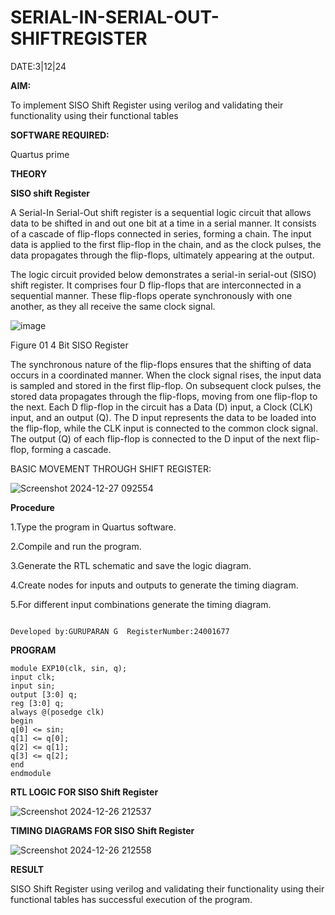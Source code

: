 # SERIAL-IN-SERIAL-OUT-SHIFTREGISTER


DATE:3|12|24


**AIM:**

To implement  SISO Shift Register using verilog and validating their functionality using their functional tables

**SOFTWARE REQUIRED:**

Quartus prime

**THEORY**

**SISO shift Register**

A Serial-In Serial-Out shift register is a sequential logic circuit that allows data to be shifted in and out one bit at a time in a serial manner. It consists of a cascade of flip-flops connected in series, forming a chain. The input data is applied to the first flip-flop in the chain, and as the clock pulses, the data propagates through the flip-flops, ultimately appearing at the output.

The logic circuit provided below demonstrates a serial-in serial-out (SISO) shift register. It comprises four D flip-flops that are interconnected in a sequential manner. These flip-flops operate synchronously with one another, as they all receive the same clock signal.

![image](https://github.com/naavaneetha/SERIAL-IN-SERIAL-OUT-SHIFTREGISTER/assets/154305477/e81c4072-37f9-46c6-8145-566764b74c3a)

Figure 01 4 Bit SISO Register

The synchronous nature of the flip-flops ensures that the shifting of data occurs in a coordinated manner. When the clock signal rises, the input data is sampled and stored in the first flip-flop. On subsequent clock pulses, the stored data propagates through the flip-flops, moving from one flip-flop to the next.
Each D flip-flop in the circuit has a Data (D) input, a Clock (CLK) input, and an output (Q). The D input represents the data to be loaded into the flip-flop, while the CLK input is connected to the common clock signal. The output (Q) of each flip-flop is connected to the D input of the next flip-flop, forming a cascade.

BASIC MOVEMENT THROUGH SHIFT REGISTER:

![Screenshot 2024-12-27 092554](https://github.com/user-attachments/assets/ead6afbf-8b96-4432-add2-652e8a9d1b85)


**Procedure**

1.Type the program in Quartus software.

2.Compile and run the program.

3.Generate the RTL schematic and save the logic diagram.

4.Create nodes for inputs and outputs to generate the timing diagram.

5.For different input combinations generate the timing diagram.

~~~

Developed by:GURUPARAN G  RegisterNumber:24001677

~~~


**PROGRAM**
~~~
module EXP10(clk, sin, q);
input clk;
input sin;
output [3:0] q;
reg [3:0] q;
always @(posedge clk)
begin
q[0] <= sin;
q[1] <= q[0];
q[2] <= q[1];
q[3] <= q[2];
end
endmodule
~~~







**RTL LOGIC FOR SISO Shift Register**

![Screenshot 2024-12-26 212537](https://github.com/user-attachments/assets/f1305771-4fe1-4603-bd58-98360211fb74)


**TIMING DIAGRAMS FOR SISO Shift Register**


![Screenshot 2024-12-26 212558](https://github.com/user-attachments/assets/fd185e97-fa92-4829-836e-da7ffcf1ffd5)


**RESULT**

SISO Shift Register using verilog and validating their functionality using their functional tables has successful execution of the program.
